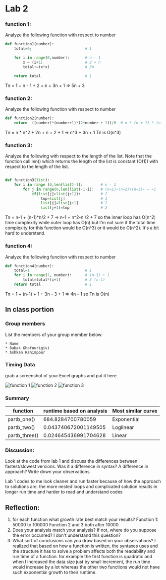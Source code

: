 # Lab 2


### function 1:

Analyze the following function with respect to number

```python
def function1(number):
	total=0;                        # 1

	for i in range(0,number):       # n - 1
		x = (i+1)                   # 2 + n
		total+=(x*x)                # 3n

	return total                    # 1
```
Tn = 1 + n - 1 + 2 + n + 3n + 1 => 5n + 3


### function 2:

Analyze the following function with respect to number

```python
def function2(number):
	return  ((number)*(number+1)*(2*number + 1))/6  # n * (n + 1) * (n + 2) + 1
```
Tn = n * n^2 + 2n + n + 2 + 1 => n^3 + 3n + 1
Tn is O(n^3)

### function 3:

Analyze the following with respect to the length of the list.  Note that the function call len() which returns the length of the list is constant (O(1)) with respect to the length of the list.
```python

def function3(list):
	for i in range (0,len(list)-1):        # n - 1
		for j in range(0,len(list)-1-i):   # (n−1)+(n−2)+(n−3)+ ⋯ +1 
			if(list[j]>list[j+1]):         # 2
				tmp=list[j]                # 1
				list[j]=list[j+1]          # 2
				list[j+1]=tmp              # 2
```
Tn = n-1 + (n-1)*n/2 + 7 => n-1 + n^2-n /2 + 7 
so the inner loop has O(n^2) time complexity while outer loop has O(n) but I'm not sure
if the total time complexity for this function would be O(n^3) or it would be O(n^2). It's a bit hard to understand.

### function 4:

Analyze the following function with respect to number

```python
def function4(number):
	total=1                         # 1
	for i in range(1, number):      # (n-1) + 1
		total=total*(i+1)           # 3 (n-1)
	return total                    # 1 
```
Tn = 1 + (n-1) + 1 + 3n - 3 + 1 => 4n - 1 so Tn is O(n)

## In class portion


### Group members
List the members of your group member below:

	* Name 
	* Babak Ghafourigivi
	* Ashkan Rahimpour

### Timing Data

grab a screenshot of your Excel graphs and put it here

![function 1](https://github.com/user-attachments/assets/e00413e5-fe58-4031-827d-aabad8146ed9)
![function 2](https://github.com/user-attachments/assets/311157da-0926-4162-9c28-37846869454f)
![function 3](https://github.com/user-attachments/assets/f5ee7805-b7ef-4e18-b8bc-e93d87925f9e)



### Summary 
|function| runtime based on analysis | Most similar curve | 
|---|---------------------------|--------------------|
|partb_one()| 684.8284700780059         | Exponential        |
|partb_two()| 0.043740672001149505      | Loglinear          |
|partb_three()| 0.024645436991704628      | Linear             |


### Discussion:

Look at the code from lab 1 and discuss the differences between fastest/slowest versions. Was it a difference in syntax? A difference in approach?  Write down your observations.

Lab 1 codes to me look cleaner and run faster because of how the approach to solutions are. the more nested loops and complicated solution results in longer run time and harder to read and understand codes

## Reflection:

1. for each function what growth rate best match your results? 
    Function 1: 50000 to 100000      Function 2 and 3 both after 10000
2. Does your analysis match your analysis?  If not, where do you suppose the error occurred?
    I don't understand this question?
3. What sort of conclusions can you draw based on your observations?
    I realized that based on how a function is written, the syntaxes uses and the structure it has to solve a problem affects both the
    readability and run time of a function. for example the first function is quadratic and 
    when I increased the data size just by small increment, the run time would increase by a lot whereas the other two functions would not have such exponential
    growth to their runtime.


